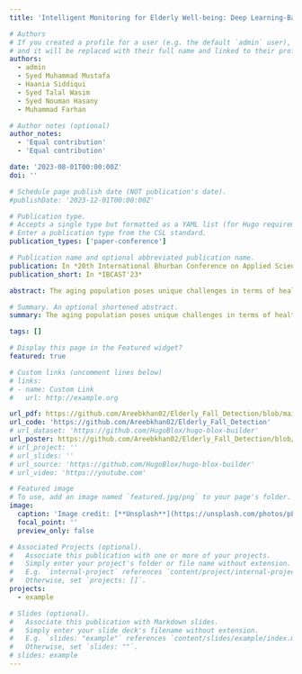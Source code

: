 ```yaml
---
title: 'Intelligent Monitoring for Elderly Well-being: Deep Learning-Based Activity Recognition for Fall Detection'

# Authors
# If you created a profile for a user (e.g. the default `admin` user), write the username (folder name) here
# and it will be replaced with their full name and linked to their profile.
authors:
  - admin
  - Syed Muhammad Mustafa
  - Haania Siddiqui
  - Syed Talal Wasim
  - Syed Nouman Hasany
  - Muhammad Farhan

# Author notes (optional)
author_notes:
  - 'Equal contribution'
  - 'Equal contribution'

date: '2023-08-01T00:00:00Z'
doi: ''

# Schedule page publish date (NOT publication's date).
#publishDate: '2023-12-01T00:00:00Z'

# Publication type.
# Accepts a single type but formatted as a YAML list (for Hugo requirements).
# Enter a publication type from the CSL standard.
publication_types: ['paper-conference']

# Publication name and optional abbreviated publication name.
publication: In *20th International Bhurban Conference on Applied Sciences & Technology*
publication_short: In *IBCAST'23*

abstract: The aging population poses unique challenges in terms of healthcare and well-being, requiring innovative solutions to ensure the safety and quality of life for elderly individuals. This research focuses on applying deep learning techniques for activity recognition in tracking and monitoring the daily activities of elderly people. The current literature on the matter suggests that state-of-the-art models find it difficult to accurately distinguish between falling and laying down. The study proposes a unique solution by dividing the dataset into local and global tags with local tags representing labels that are based on the information of that particular frame while global tags represent labels of a frame that are the same for the entire video. By using this dataset structure, we employ two CNNs EfficientNet, ResNet, and a Vision Transformer (ViT-B16). The method proposed achieved promising results, with EfficientNet successfully distinguishing between falling and non-falling events with high accuracy. The paper also discusses the remaining two models, their shortcomings, and potential solutions for future work. In conclusion, this research contributes to the field of elderly care by showcasing the potential of deep learning in real-time activity recognition, where intelligent monitoring systems adapt to the specific needs of elderly individuals, promoting their well-being and independence while providing essential support for caregivers and healthcare providers.

# Summary. An optional shortened abstract.
summary: The aging population poses unique challenges in terms of healthcare and well-being, requiring innovative solutions to ensure the safety and quality of life for elderly individuals. 

tags: []

# Display this page in the Featured widget?
featured: true

# Custom links (uncomment lines below)
# links:
# - name: Custom Link
#   url: http://example.org

url_pdf: https://github.com/Areebkhan02/Elderly_Fall_Detection/blob/main Intelligent%20Monitoring%20for%20Elderly%20Well-being%20Deep%20Learning-Based%20Activity%20Recogni ion%20for%20Fall%20Detection.pdf
url_code: 'https://github.com/Areebkhan02/Elderly_Fall_Detection'
# url_dataset: 'https://github.com/HugoBlox/hugo-blox-builder'
url_poster: https://github.com/Areebkhan02/Elderly_Fall_Detection/blob/main/IBCAST_608.pdf
# url_project: ''
# url_slides: ''
# url_source: 'https://github.com/HugoBlox/hugo-blox-builder'
# url_video: 'https://youtube.com'

# Featured image
# To use, add an image named `featured.jpg/png` to your page's folder.
image:
  caption: 'Image credit: [**Unsplash**](https://unsplash.com/photos/pLCdAaMFLTE)'
  focal_point: ''
  preview_only: false

# Associated Projects (optional).
#   Associate this publication with one or more of your projects.
#   Simply enter your project's folder or file name without extension.
#   E.g. `internal-project` references `content/project/internal-project/index.md`.
#   Otherwise, set `projects: []`.
projects:
  - example

# Slides (optional).
#   Associate this publication with Markdown slides.
#   Simply enter your slide deck's filename without extension.
#   E.g. `slides: "example"` references `content/slides/example/index.md`.
#   Otherwise, set `slides: ""`.
# slides: example
---
```


<!-- {{% callout note %}}
Click the _Cite_ button above to demo the feature to enable visitors to import publication metadata into their reference management software.
{{% /callout %}}

{{% callout note %}}
Create your slides in Markdown - click the _Slides_ button to check out the example.
{{% /callout %}}

Add the publication's **full text** or **supplementary notes** here. You can use rich formatting such as including [code, math, and images](https://docs.hugoblox.com/content/writing-markdown-latex/). -->
